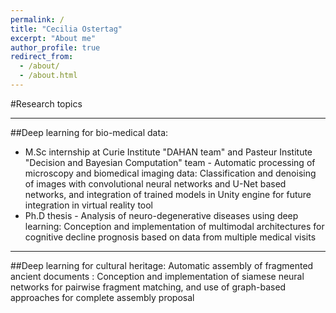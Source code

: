 ```yaml
---
permalink: /
title: "Cecilia Ostertag"
excerpt: "About me"
author_profile: true
redirect_from: 
  - /about/
  - /about.html
---
```


#Research topics
________
##Deep learning for bio-medical data:
- M.Sc internship at Curie Institute "DAHAN team" and Pasteur Institute "Decision and Bayesian Computation" team - Automatic processing of microscopy and biomedical imaging data: Classification and denoising of images with convolutional neural networks and U-Net based networks, and integration of trained models in Unity engine for future integration in virtual reality tool
- Ph.D thesis - Analysis of neuro-degenerative diseases using deep learning: Conception and implementation of multimodal architectures for cognitive decline prognosis based on data from multiple medical visits 
________
##Deep learning for cultural heritage:
Automatic assembly of fragmented ancient documents : Conception and implementation of siamese neural networks for pairwise fragment matching, and use of graph-based approaches for complete assembly proposal
